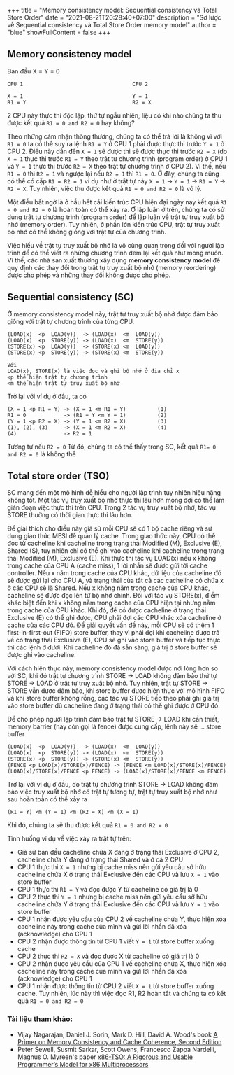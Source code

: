 +++
title = "Memory consistency model: Sequential consistency và Total Store Order"
date = "2021-08-21T20:28:40+07:00"
description = "Sơ lược về Sequential consistency và Total Store Order memory model"
author = "blue"
showFullContent = false
+++

## Memory consistency model

Ban đầu X = Y = 0
```
CPU 1                                   CPU 2

X = 1                                   Y = 1
R1 = Y                                  R2 = X
```

2 CPU này thực thi độc lập, thứ tự ngẫu nhiên, liệu có khi nào chúng ta thu được kết quả `R1 = 0 and R2 = 0` hay không?

Theo những cảm nhận thông thường, chúng ta có thể trả lời là không vì với `R1 = 0` ta có thể suy ra lệnh `R1 = Y` ở CPU 1 phải được thực thi trước `Y = 1` ở CPU 2. Điều này dẫn đến `X = 1` sẽ được thi sẽ được thực thi trước `R2 = X` (do `X = 1` thực thi trước `R1 = Y` theo trật tự chương trình (program order) ở CPU 1 và `Y = 1` thực thi trước `R2 = X` theo trật tự chương trình ở CPU 2). Vì thế, nếu `R1 = 0` thì `R2 = 1` và ngược lại nếu `R2 = 1` thì `R1 = 0`. Ở đây, chúng ta cũng có thể có cặp `R1 = R2 = 1` ví dụ như ở trật tự này `X = 1` -> `Y = 1` -> `R1 = Y` -> `R2 = X`. Tuy nhiên, việc thu được kết quả `R1 = 0 and R2 = 0` là vô lý.

Một điều bất ngờ là ở hầu hết cái kiến trúc CPU hiện đại ngày nay kết quả `R1 = 0 and R2 = 0` là hoàn toàn có thể xảy ra. Ở lập luận ở trên, chúng ta có sử dụng trật tự chương trình (program order) để lập luận về trật tự truy xuất bộ nhớ (memory order). Tuy nhiên, ở phần lớn kiến trúc CPU, trật tự truy xuất bộ nhớ có thể không giống với trật tự của chương trình.

Việc hiểu về trật tự truy xuất bộ nhớ là vô cùng quan trọng đối với người lập trình để có thể viết ra những chương trình đem lại kết quả như mong muốn. Vì thế, các nhà sản xuất thường xây dựng **memory consistency model** để quy định các thay đổi trong trật tự truy xuất bộ nhớ (memory reordering) được cho phép và những thay đổi không được cho phép.

## Sequential consistency (SC)
Ở memory consistency model này, trật tự truy xuất bộ nhớ được đảm bảo giống với trật tự chương trình của từng CPU.
```
(LOAD(x)  <p  LOAD(y))  -> (LOAD(x)  <m  LOAD(y))
(LOAD(x)  <p  STORE(y)) -> (LOAD(x)  <m  STORE(y))
(STORE(x) <p  LOAD(y))  -> (STORE(x) <m  LOAD(y))
(STORE(x) <p  STORE(y)) -> (STORE(x) <m  STORE(y))

Với 
LOAD(x), STORE(x) là việc đọc và ghi bộ nhớ ở địa chỉ x
<p thể hiện trật tự chương trình
<m thể hiện trật tự truy xuất bộ nhớ 
```

Trở lại với ví dụ ở đầu, ta có
```
(X = 1 <p R1 = Y) -> (X = 1 <m R1 = Y)          (1)
R1 = 0            -> (R1 = Y <m Y = 1)          (2)
(Y = 1 <p R2 = X) -> (Y = 1 <m R2 = X)          (3)
(1), (2), (3)     -> (X = 1 <m R2 = X)          (4)
(4)               -> R2 = 1
```
Tương tự nếu `R2 = 0`
Từ đó, chúng ta có thể thấy trong SC, kết quả `R1= 0 and R2 = 0` là không thể

## Total store order (TSO)
SC mang đến một mô hình dễ hiểu cho người lập trình tuy nhiên hiệu năng không tốt. Một tác vụ truy xuất bộ nhớ thực thi lâu hơn mong đợi có thể làm gián đoạn việc thực thi trên CPU. Trong 2 tác vụ truy xuất bộ nhớ, tác vụ STORE thường có thời gian thực thi lâu hơn.

Để giải thích cho điều này giả sử mỗi CPU sẽ có 1 bộ cache riêng và sử dụng giao thức MESI để quản lý cache. Trong giao thức này, CPU có thể đọc từ cacheline khi cacheline trong trạng thái Modified (M), Exclusive (E), Shared (S), tuy nhiên chỉ có thể ghi vào cacheline khi cacheline trong trạng thái Modified (M), Exclusive (E). Khi thực thi tác vụ LOAD(x) nếu x không trong cache của CPU A (cache miss), 1 lời nhắn sẽ được gửi tới cache controller. Nếu x nằm trong cache của CPU khác, dữ liệu của cacheline đó sẽ được gửi lại cho CPU A, và trạng thái của tất cả các cacheline có chứa x ở các CPU sẽ là Shared. Nếu x không nằm trong cache của CPU khác, cacheline sẽ được đọc lên từ bộ nhớ chính. Đối với tác vụ STORE(x), điểm khác biệt đến khi x không nằm trong cache của CPU hiện tại nhưng nằm trong cache của CPU khác. Khi đó, để có được cacheline ở trạng thái Exclusive (E) có thể ghi được, CPU phải đợi các CPU khác xóa cacheline ở cache của các CPU đó. Để giải quyết vấn đề này, mỗi CPU sẽ có thêm 1 first-in-first-out (FIFO) store buffer, thay vì phải đợi khi cacheline được trả về có trạng thái Exclusive (E), CPU sẽ ghi vào store buffer và tiếp tục thực thi các lệnh ở dưới. Khi cacheline đó đã sẵn sàng, giá trị ở store buffer sẽ được ghi vào cacheline.

Với cách hiện thực này, memory consistency model được nới lỏng hơn so với SC, khi đó trật tự chương trình STORE -> LOAD không đảm bảo thứ tự STORE -> LOAD ở trật tự truy xuất bộ nhớ. Tuy nhiên, trật tự STORE -> STORE vẫn được đảm bảo, khi store buffer được hiện thực với mô hình FIFO và khi store buffer không rỗng, các tác vụ STORE tiếp theo phải ghi giá trị vào store buffer dù cacheline đang ở trạng thái có thể ghi được ở CPU đó.

Để cho phép người lập trình đảm bảo trật tự STORE -> LOAD khi cần thiết, memory barrier (hay còn gọi là fence) được cung cấp, lệnh này sẽ ... store buffer

```
(LOAD(x)  <p  LOAD(y))  -> (LOAD(x)  <m  LOAD(y))
(LOAD(x)  <p  STORE(y)) -> (LOAD(x)  <m  STORE(y))
(STORE(x) <p  STORE(y)) -> (STORE(x) <m  STORE(y))
(FENCE <p LOAD(x)/STORE(x)/FENCE) -> (FENCE <m LOAD(x)/STORE(x)/FENCE)
(LOAD(x)/STORE(x)/FENCE <p FENCE) -> (LOAD(x)/STORE(x)/FENCE <m FENCE)
```

Trở lại với ví dụ ở đầu, do trật tự chương trình STORE -> LOAD không đảm bảo việc truy xuất bộ nhớ có trật tự tương tự, trật tự truy xuất bộ nhớ như sau hoàn toàn có thể xảy ra

```
(R1 = Y) <m (Y = 1) <m (R2 = X) <m (X = 1)
```

Khi đó, chúng ta sẽ thu được kết quả `R1 = 0 and R2 = 0`

Tình huống ví dụ về việc xảy ra trật tự trên:
- Giả sử ban đầu cacheline chứa X đang ở trạng thái Exclusive ở CPU 2, cacheline chứa Y đang ở trạng thái Shared và ở cả 2 CPU
- CPU 1 thực thi `X = 1` nhưng bị cache miss nên gửi yêu cầu sỡ hữu cacheline chứa X ở trạng thái Exclusive đến các CPU và lưu `X = 1` vào store buffer
- CPU 1 thực thi `R1 = Y` và đọc được Y từ cacheline có giá trị là 0
- CPU 2 thực thi `Y = 1` nhưng bị cache miss nên gửi yêu cầu sỡ hữu cacheline chứa Y ở trạng thái Exclusive đến các CPU và lưu `Y = 1` vào store buffer
- CPU 1 nhận được yêu cầu của CPU 2 về cacheline chứa Y, thực hiện xóa cacheline này trong cache của mình và gửi lời nhắn đã xóa (acknowledge) cho CPU 1
- CPU 2 nhận được thông tin từ CPU 1 viết `Y = 1` từ store buffer xuống cache
- CPU 2 thực thi `R2 = X` và đọc được X từ cacheline có giá trị là 0
- CPU 2 nhận được yêu cầu của CPU 1 về cacheline chứa X, thực hiện xóa cacheline này trong cache của mình và gửi lời nhắn đã xóa (acknowledge) cho CPU 1
- CPU 1 nhận được thông tin từ CPU 2 viết `X = 1` từ store buffer xuống cache. Tuy nhiên, lúc này thì việc đọc R1, R2 hoàn tất và chúng ta có kết quả `R1 = 0 and R2 = 0`

### Tài liệu tham khảo:
- Vijay Nagarajan, Daniel J. Sorin, Mark D. Hill, David A. Wood's book [A Primer on Memory Consistency and Cache Coherence, Second Edition](https://www.morganclaypool.com/doi/abs/10.2200/S00962ED2V01Y201910CAC049)
- Peter Sewell, Susmit Sarkar, Scott Owens, Francesco Zappa Nardelli, Magnus O. Myreen's paper [x86-TSO: A Rigorous and Usable Programmer’s Model for x86 Multiprocessors](https://www.cl.cam.ac.uk/~pes20/weakmemory/cacm.pdf)



